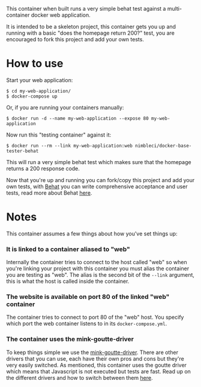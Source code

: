This container when built runs a very simple behat test against
a multi-container docker web application.

It is intended to be a skeleton project, this container gets you up
and running with a basic "does the homepage return 200?" test, you are
encouraged to fork this project and add your own tests.

# How to use
Start your web application:
```
$ cd my-web-application/
$ docker-compose up
```
Or, if you are running your containers manually:
```
$ docker run -d --name my-web-application --expose 80 my-web-application
```

Now run this "testing container" against it:
```
$ docker run --rm --link my-web-application:web nimbleci/docker-base-tester-behat
```

This will run a very simple behat test which makes sure that the homepage returns
a 200 response code.

Now that you're up and running you can fork/copy this project and add your own
tests, with [Behat](http://behat.org) you can write comprehensive acceptance and
user tests, read more about Behat [here](http://docs.behat.org).

# Notes

This container assumes a few things about how you've set things up:
### It is linked to a container aliased to "web"
Internally the container tries to connect to the host called "web" so when you're
linking your project with this container you must alias the container you are
testing as "web". The alias is the second bit of the `--link` argument, this is
what the host is called inside the container.
### The website is available on port 80 of the linked "web" container
The container tries to connect to port 80 of the "web" host. You specify which
port the web container listens to in its `docker-compose.yml`.
### The container uses the mink-goutte-driver
To keep things simple we use the
[mink-goutte-driver](http://mink.behat.org/en/latest/drivers/goutte.html). There
are other drivers that you can use, each have their own pros and cons but they're
very easily switched. As mentioned, this container uses the goutte driver which
means that Javascript is not executed but tests are fast. Read up on the different
drivers and how to switch between them
[here](http://mink.behat.org/en/latest/guides/drivers.html).